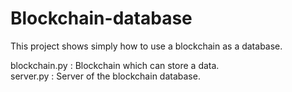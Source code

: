 # Blockchain-database
This project shows simply how to use a blockchain as a database.<br>


blockchain.py : Blockchain which can store a data.<br>
server.py : Server of the blockchain database.
